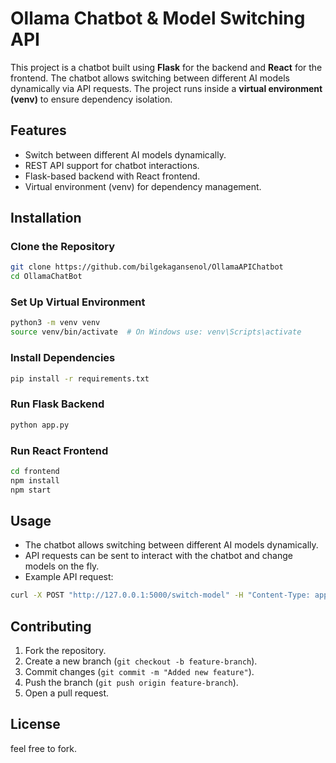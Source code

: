  # Ollama Chatbot & Model Switching API

This project is a chatbot built using **Flask** for the backend and **React** for the frontend. The chatbot allows switching between different AI models dynamically via API requests. The project runs inside a **virtual environment (venv)** to ensure dependency isolation.

## Features
- Switch between different AI models dynamically.
- REST API support for chatbot interactions.
- Flask-based backend with React frontend.
- Virtual environment (venv) for dependency management.

## Installation

### Clone the Repository
```bash
git clone https://github.com/bilgekagansenol/OllamaAPIChatbot
cd OllamaChatBot
```

### Set Up Virtual Environment
```bash
python3 -m venv venv
source venv/bin/activate  # On Windows use: venv\Scripts\activate
```

### Install Dependencies
```bash
pip install -r requirements.txt
```

### Run Flask Backend
```bash
python app.py
```

### Run React Frontend
```bash
cd frontend
npm install
npm start
```

## Usage
- The chatbot allows switching between different AI models dynamically.
- API requests can be sent to interact with the chatbot and change models on the fly.
- Example API request:
```bash
curl -X POST "http://127.0.0.1:5000/switch-model" -H "Content-Type: application/json" -d '{"model": "gpt-4"}'
```

## Contributing
1. Fork the repository.
2. Create a new branch (`git checkout -b feature-branch`).
3. Commit changes (`git commit -m "Added new feature"`).
4. Push the branch (`git push origin feature-branch`).
5. Open a pull request.

## License
feel free to fork.
